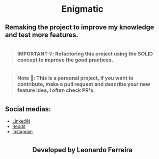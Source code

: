 <h1 align="center"> Enigmatic </h1>

## Remaking the project to improve my knowledge and test more features.

#

> ### IMPORTANT 💡: Refactoring this project using the **SOLID concept** to improve the good practices.
#

> ### Note 📝: This is a personal project, if you want to contribute, make a pull request and describe your new feature idea, I often check PR's.
#
## Social medias: 

- [LinkedIN](https://linkedin.com/in/leonardo-ferreira-253a60173/)
- [Reddit](https://www.reddit.com/user/akaZinnlua)
- [Instagram](https://www.instagram.com/zinnlua/)

#
<h2 align="center">Developed by Leonardo Ferreira </h2>


